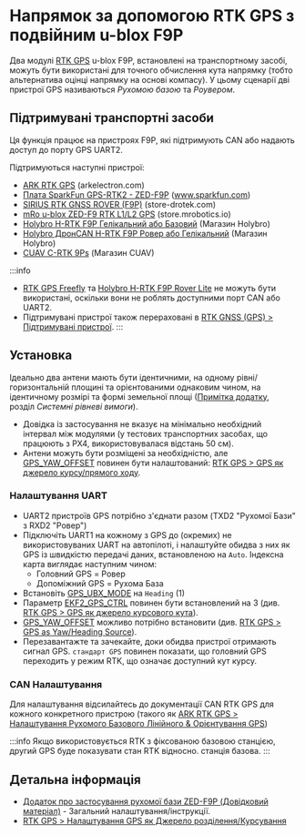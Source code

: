 # Напрямок за допомогою RTK GPS з подвійним u-blox F9P

Два модулі [RTK GPS](../gps_compass/rtk_gps.md) u-blox F9P, встановлені на транспортному засобі, можуть бути використані для точного обчислення кута напрямку (тобто альтернатива оцінці напрямку на основі компасу). У цьому сценарії дві пристрої GPS називаються *Рухомою базою* та *Роувером*.

## Підтримувані транспортні засоби

Ця функція працює на пристроях F9P, які підтримують CAN або надають доступ до порту GPS UART2.

Підтримуються наступні пристрої:
* [ARK RTK GPS](https://arkelectron.com/product/ark-rtk-gps/) (arkelectron.com)
* [Плата SparkFun GPS-RTK2 - ZED-F9P](https://www.sparkfun.com/products/15136) (www.sparkfun.com)
* [SIRIUS RTK GNSS ROVER (F9P)](https://store-drotek.com/911-sirius-rtk-gnss-rover-f9p.html) (store-drotek.com)
* [mRo u-blox ZED-F9 RTK L1/L2 GPS](https://store.mrobotics.io/product-p/m10020d.htm) (store.mrobotics.io)
* [Holybro H-RTK F9P Гелікальний або Базовий](https://holybro.com/products/h-rtk-f9p-gnss-series) (Магазин Holybro)
* [Holybro ДронCAN H-RTK F9P Ровер або Гелікальний](https://holybro.com/collections/dronecan-h-rtk) (Магазин Holybro)
* [CUAV C-RTK 9Ps](https://store.cuav.net/shop/c-rtk-9ps/) (Магазин CUAV)

:::info
- [RTK GPS Freefly](../gps_compass/rtk_gps_freefly.md) та [Holybro H-RTK F9P Rover Lite](../gps_compass/rtk_gps_holybro_h-rtk-f9p.md) не можуть бути використані, оскільки вони не роблять доступними порт CAN або UART2.
- Підтримувані пристрої також перераховані в [RTK GNSS (GPS) > Підтримувані пристрої](../gps_compass/rtk_gps.md#supported-devices).
:::

## Установка

Ідеально два антени мають бути ідентичними, на одному рівні/горизонтальній площині та орієнтованими однаковим чином, на ідентичному розмірі та формі земельної площі ([Примітка додатку](https://www.u-blox.com/sites/default/files/ZED-F9P-MovingBase_AppNote_%28UBX-19009093%29.pdf), розділ *Системні рівневі вимоги*).
- Довідка із застосування не вказує на мінімально необхідний інтервал між модулями (у тестових транспортних засобах, що працюють з PX4, використовувалася відстань 50 см).
- Антени можуть бути розміщені за необхідністю, але [GPS_YAW_OFFSET](../advanced_config/parameter_reference.md#GPS_YAW_OFFSET) повинен бути налаштований: [RTK GPS > GPS як джерело курсу/прямого ходу](../gps_compass/rtk_gps.md#configuring-gps-as-yaw-heading-source).

### Налаштування UART

- UART2 пристроїв GPS потрібно з'єднати разом (TXD2 "Рухомої Бази" з RXD2 "Ровер")
- Підключіть UART1 на кожному з GPS до (окремих) не використовуваних UART на автопілоті, і налаштуйте обидва з них як GPS із швидкістю передачі даних, встановленою на `Auto`. Індексна карта виглядає наступним чином:
  - Головний GPS = Ровер
  - Допоміжний GPS = Рухома База
- Встановіть [GPS_UBX_MODE](../advanced_config/parameter_reference.md#GPS_UBX_MODE) на `Heading` (1)
- Параметр [EKF2_GPS_CTRL](../advanced_config/parameter_reference.md#EKF2_GPS_CTRL) повинен бути встановлений на 3 (див. [RTK GPS > GPS як джерело курсового кута](../gps_compass/rtk_gps.md#configuring-gps-as-yaw-heading-source)).
- [GPS_YAW_OFFSET](../advanced_config/parameter_reference.md#GPS_YAW_OFFSET) можливо потрібно встановити (див. [RTK GPS > GPS as Yaw/Heading Source](../gps_compass/rtk_gps.md#configuring-gps-as-yaw-heading-source)).
- Перезавантажте та зачекайте, доки обидва пристрої отримають сигнал GPS. `стандарт GPS` повинен показати, що головний GPS переходить у режим RTK, що означає доступний кут курсу.

### CAN Налаштування

Для налаштування відсилайтесь до документації CAN RTK GPS для кожного конкретного пристрою (такого як [ARK RTK GPS > Налаштування Рухомого Базового Лінійного & Орієнтування GPS](../dronecan/ark_rtk_gps.md#setting-up-moving-baseline-gps-heading))

:::info
Якщо використовується RTK з фіксованою базовою станцією, другий GPS буде показувати стан RTK відносно. станція базова.
:::



## Детальна інформація

- [Додаток про застосування рухомої бази ZED-F9P (Довідковий матеріал)](https://www.u-blox.com/sites/default/files/ZED-F9P-MovingBase_AppNote_%28UBX-19009093%29.pdf) - Загальний налаштування/інструкції.
- [RTK GPS > Налаштування GPS як Джерело розділення/Курсування](../gps_compass/rtk_gps.md#configuring-gps-as-yaw-heading-source)
